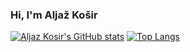 ### Hi, I'm Aljaž Košir

<!--
**AljazKosir1/AljazKosir1** is a ✨ _special_ ✨ repository because its `README.md` (this file) appears on your GitHub profile.

Here are some ideas to get you started:

- 🔭 I’m currently working on ...
- 🌱 I’m currently learning ...
- 👯 I’m looking to collaborate on ...
- 🤔 I’m looking for help with ...
- 💬 Ask me about ...
- 📫 How to reach me: ...
- 😄 Pronouns: ...
- ⚡ Fun fact: ...
-->
[![Aljaz Kosir's GitHub stats](https://github-readme-stats.vercel.app/api?username=AljazKosir1&show_icons=true&theme=radical)](https://github.com/anuraghazra/github-readme-stats)
[![Top Langs](https://github-readme-stats.vercel.app/api/top-langs/?username=AljazKosir1&show_icons=true&theme=radical)](https://github.com/anuraghazra/github-readme-stats)
